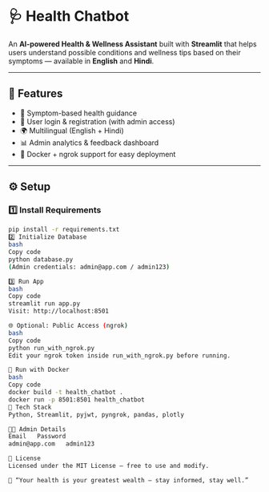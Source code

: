 # 🩺 Health Chatbot

An **AI-powered Health & Wellness Assistant** built with **Streamlit** that helps users understand possible conditions and wellness tips based on their symptoms — available in **English** and **Hindi**.

---

## 🚀 Features
- 🧠 Symptom-based health guidance  
- 🔐 User login & registration (with admin access)  
- 🌍 Multilingual (English + Hindi)  
- 📊 Admin analytics & feedback dashboard  
- 🐳 Docker + ngrok support for easy deployment  

---

## ⚙️ Setup

### 1️⃣ Install Requirements
```bash
pip install -r requirements.txt
2️⃣ Initialize Database
bash
Copy code
python database.py
(Admin credentials: admin@app.com / admin123)

3️⃣ Run App
bash
Copy code
streamlit run app.py
Visit: http://localhost:8501

🌐 Optional: Public Access (ngrok)
bash
Copy code
python run_with_ngrok.py
Edit your ngrok token inside run_with_ngrok.py before running.

🐳 Run with Docker
bash
Copy code
docker build -t health_chatbot .
docker run -p 8501:8501 health_chatbot
🧩 Tech Stack
Python, Streamlit, pyjwt, pyngrok, pandas, plotly

👨‍💻 Admin Details
Email	Password
admin@app.com	admin123

📜 License
Licensed under the MIT License — free to use and modify.

💬 “Your health is your greatest wealth — stay informed, stay well.”
